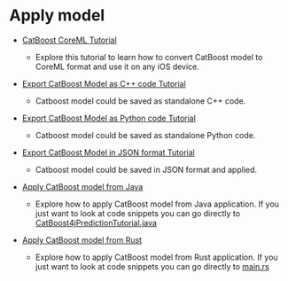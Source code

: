 # Apply model

* [CatBoost CoreML Tutorial](coreml_export_tutorial.ipynb)
    * Explore this tutorial to learn how to convert CatBoost model to CoreML format and use it on any iOS device.

* [Export CatBoost Model as C++ code Tutorial](model_export_as_cpp_code_tutorial.md)
    * Catboost model could be saved as standalone C++ code.

* [Export CatBoost Model as Python code Tutorial](model_export_as_python_code_tutorial.md)
    * Catboost model could be saved as standalone Python code.

* [Export CatBoost Model in JSON format Tutorial](model_export_as_json_tutorial.ipynb)
    * Catboost model could be saved in JSON format and applied.

* [Apply CatBoost model from Java](catboost4j_prediction_tutorial/train_model.ipynb)
    * Explore how to apply CatBoost model from Java application. If you just want to look at code snippets you can go directly to [CatBoost4jPredictionTutorial.java](catboost4j_prediction_tutorial/src/main/java/CatBoost4jPredictionTutorial.java)

* [Apply CatBoost model from Rust](catboost_rust_prediction_tutorial/train_model.ipynb)
    * Explore how to apply CatBoost model from Rust application. If you just want to look at code snippets you can go directly to [main.rs](catboost_rust_prediction_tutorial/src/main.rs)